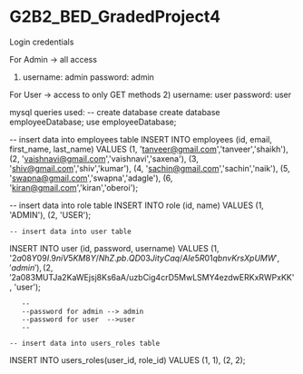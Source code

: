 # G2B2_BED_GradedProject4
Login credentials

For Admin -> all access
1) username: admin
   password: admin

For User -> access to only GET methods
2) username: user
   password: user
   
  
   mysql queries used:
   -- create database
    create database employeeDatabase;
    use employeeDatabase;
   
   
  -- insert data into employees table 
INSERT INTO employees (id, email, first_name, last_name) 
VALUES (1, 'tanveer@gmail.com','tanveer','shaikh'),
	   (2, 'vaishnavi@gmail.com','vaishnavi','saxena'),
       (3, 'shiv@gmail.com','shiv','kumar'),
       (4, 'sachin@gmail.com','sachin','naik'),
       (5, 'swapna@gmail.com','swapna','adagle'),
       (6, 'kiran@gmail.com','kiran','oberoi');
       
 
   -- insert data into role table
INSERT INTO role (id, name)
VALUES (1, 'ADMIN'),
	   (2, 'USER');

    -- insert data into user table
	   
INSERT INTO user (id, password, username)
VALUES (1, '$2a$08$Y09I.9niV5KM8Y/NhZ.pb.QD03JityCaq/AIe5R01qbnvKrsXpUMW', 'admin' ),
	   (2, '$2a$08$3MUTJa2KaWEjsj8Ks6aA/uzbCig4crD5MwLSMY4ezdwERKxRWPxKK', 'user');
	   
	   --
	   --password for admin --> admin
	   --password for user  -->user
 	   --
 	   
    -- insert data into users_roles table   
INSERT INTO users_roles(user_id, role_id)
VALUES (1, 1),
	   (2, 2);  
